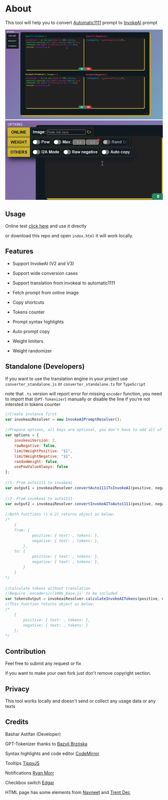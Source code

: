 # About

This tool will help you to convert [Automatic1111](https://github.com/AUTOMATIC1111/stable-diffusion-webui) prompt to [InvokeAI](https://github.com/invoke-ai/InvokeAI) prompt

<img src="docs/assets/preview.jpg?t=123">

<img src="docs/assets/preview2.JPG?t=123">

## Usage

Online test [click here](https://basharast.github.io/A2IPrompt/) and use it directly

or download this repo and open `index.html` it will work locally.

## Features 

- Support InvokeAI (V2 and V3)

- Support wide conversion cases

- Support translation from invokeai to automatic1111

- Fetch prompt from online image

- Copy shortcuts

- Tokens counter

- Prompt syntax highlights

- Auto prompt copy

- Weight limiters

- Weight randomizer

## Standalone (Developers)

If you want to use the translation engine in your project use `converter_standalone.js` or `converter_standalone.ts` for `TypeScript`

note that `.ts` version will report error for missing `encoder` function, you need to import that (`GPT-Tokenizer`) manually or disable the line if you're not intersted in tokens counter

```js
//Create instance first
var invokeaiResolver = new InvokeAIPromptResolver();

//Prepare options, all keys are optional, you don't have to add all of them
var options = {
    invokeaiVersion: 2,
    rawNegative: false,
    limitWeightPositive: "$1",
    limitWeightNegative: "$1",
    randomWeight: false,
    usePowValueAlways: false
};

//1- From auto1111 to invokeai 
var output1 = invokeaiResolver.convertAuto1111ToInvokeAI(positive, negative, options);

//2- From invokeai to auto1111
var output2 = invokeaiResolver.convertInvokeAIToAuto1111(positive, negative, options);;

//Both functions (1 & 2) returns object as below:
/*
    {
    from: {
            positive: { text: , tokens: },
            negative: { text: , tokens: },
        },
    to: {
            positive: { text: , tokens: },
            negative: { text: , tokens: },
        }
    }
*/

//Calculate tokens without translation
//Require `encoders/cl100k_base.js` to be included
var tokensOutput = invokeaiResolver.calculateInvokeAITokens(positive, negative);
//This function returns object as below:
/*
    {
        positive: { text: , tokens: },
        negative: { text: , tokens: }
    };
*/

```

## Contribution

Feel free to submit any request or fix

if you want to make your own fork just don't remove copyright section.


## Privacy 

This tool works locally and doesn't send or collect any usage data or any texts


## Credits

Bashar Astifan (Developer)

GPT-Tokenizer thanks to [Bazyli Brzóska](https://github.com/niieani)

Syntax highlights and code editor [CodeMirror](https://codemirror.net/)

Tooltips [TippyJS](https://atomiks.github.io/tippyjs/)

Notifications [Ryan Morr](https://codepen.io/ryanmorr/pen/MyVvLg)

Checkbox switch [Edgar](https://codepen.io/BuiltByEdgar/pen/jWOVYQ)

HTML page has some elements from [Navneet](https://codepen.io/heynavneet/details/yXjPLw) and [Trent Dec](https://codepen.io/Trentdec/pen/YBEQKm)
